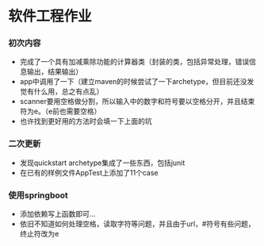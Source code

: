# 软件工程作业

### 初次内容
* 完成了一个具有加减乘除功能的计算器类（封装的类，包括异常处理，错误信息输出，结果输出）
* app中调用了一下（建立maven的时候尝试了一下archetype，但目前还没发觉有什么用，总之有点乱）
* scanner要用空格做分割，所以输入中的数字和符号要以空格分开，并且结束符为e。（e前也需要空格）
* 也许找到更好用的方法时会填一下上面的坑

### 二次更新
* 发现quickstart archetype集成了一些东西，包括junit
* 在已有的样例文件AppTest上添加了11个case

### 使用springboot
* 添加依赖写上函数即可...
* 依旧不知道如何处理空格，读取字符等问题，并且由于url，#符号有些问题，终止符改为e
